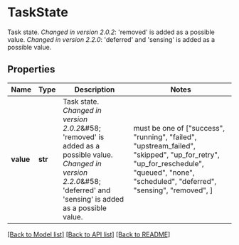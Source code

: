 # TaskState

Task state.  *Changed in version 2.0.2*&#58; 'removed' is added as a possible value.  *Changed in version 2.2.0*&#58; 'deferred' and 'sensing' is added as a possible value. 

## Properties
Name | Type | Description | Notes
------------ | ------------- | ------------- | -------------
**value** | **str** | Task state.  *Changed in version 2.0.2*&amp;#58; &#39;removed&#39; is added as a possible value.  *Changed in version 2.2.0*&amp;#58; &#39;deferred&#39; and &#39;sensing&#39; is added as a possible value.  |  must be one of ["success", "running", "failed", "upstream_failed", "skipped", "up_for_retry", "up_for_reschedule", "queued", "none", "scheduled", "deferred", "sensing", "removed", ]

[[Back to Model list]](../README.md#documentation-for-models) [[Back to API list]](../README.md#documentation-for-api-endpoints) [[Back to README]](../README.md)


